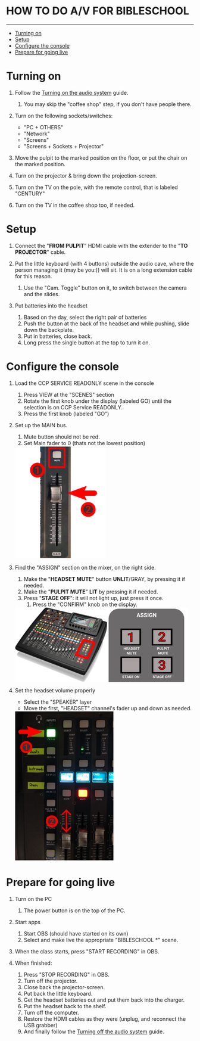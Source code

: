 <h1>HOW TO DO A/V FOR BIBLESCHOOL</h1>
<hr>

<!-- TOC -->
* [Turning on](#turning-on)
* [Setup](#setup)
* [Configure the console](#configure-the-console)
* [Prepare for going live](#prepare-for-going-live)
<!-- TOC -->

<div style="page-break-after: always;"></div>

# Turning on
1. Follow the [Turning on the audio system](../turningon.pdf) guide.
    1. You may skip the "coffee shop" step, if you don't have people there.

1. Turn on the following sockets/switches:
    * "PC + OTHERS"
    * "Network"
    * "Screens"
    * "Screens + Sockets + Projector"

1. Move the pulpit to the marked position on the floor, or put the chair on the marked position.

1. Turn on the projector & bring down the projection-screen.

1. Turn on the TV on the pole, with the remote control, that is labeled "CENTURY"

1. Turn on the TV in the coffee shop too, if needed.

# Setup

1. Connect the "**FROM PULPIT**" HDMI cable with the extender to the "**TO PROJECTOR**" cable.

1. Put the little keyboard (with 4 buttons) outside the audio cave, where the person managing it (may be you:)) will
   sit. It is on a long extension cable for this reason.
    1. Use the "Cam. Toggle" button on it, to switch between the camera and the slides.

1. Put batteries into the headset
    1. Based on the day, select the right pair of batteries
    2. Push the button at the back of the headset and while pushing, slide down the backplate.
    3. Put in batteries, close back.
    4. Long press the single button at the top to turn it on.

    <div style="page-break-after: always;"></div>

# Configure the console
1. Load the CCP SERVICE READONLY scene in the console
    1. Press VIEW at the "SCENES" section
    2. Rotate the first knob under the display (labeled GO) until the selection is on CCP Service READONLY.
    3. Press the first knob (labeled "GO")


1. Set up the MAIN bus.
    1. Mute button should not be red.
    2. Set Main fader to 0 (thats not the lowest position)

    <img src="../assets/guides/bibleschool/mains.png" style="vertical-align: center" height="300"> 

1. Find the "ASSIGN" section on the mixer, on the right side.
    1. Make the "**HEADSET MUTE**" button **UNLIT**/GRAY, by pressing it if needed.
    2. Make the "**PULPIT MUTE**" **LIT** by pressing it if needed.
    3. Press "**STAGE OFF**": it will not light up, just press it once.
        1. Press the "CONFIRM" knob on the display.

    <img src="../assets/guides/bibleschool/console.png" align="left" style="float:left"   height="200"> 
    <img src="../assets/guides/bibleschool/assign.png"  align="left" style="float:left"  height="200"> 
    <br clear="both" style="clear:both"/>

    <div style="page-break-after: always;"></div>

1. Set the headset volume properly
    * Select the "SPEAKER" layer
    * Move the first, "HEADSET" channel's fader up and down as needed.

    <img src="../assets/guides/bibleschool/headsetvol.png"  height="400"> 
    <br clear="both" style="clear:both"/>

    <div style="page-break-after: always;"></div>

# Prepare for going live
1. Turn on the PC
    1. The power button is on the top of the PC.

1. Start apps
    1. Start OBS (should have started on its own)
    2. Select and make live the appropriate "BIBLESCHOOL *" scene.

1. When the class starts, press "START RECORDING" in OBS.

1. When finished:
    1. Press "STOP RECORDING" in OBS.
    2. Turn off the projector.
    3. Close back the projector-screen.
    4. Put back the little keyboard.
    5. Get the headset batteries out and put them back into the charger.
    6. Put the headset back to the shelf.
    7. Turn off the computer.
    8. Restore the HDMI cables as they were (unplug, and reconnect the USB grabber)
    9. And finally follow the [Turning off the audio system](../turningoff.pdf) guide.